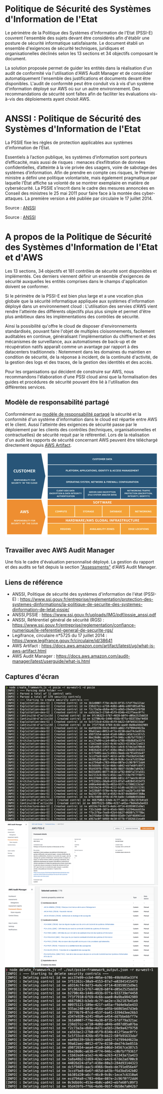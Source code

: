 # Politique de Sécurité des Systèmes d'Information de l'Etat

Le périmètre de la Politique des Systèmes d'Information de l'Etat (PSSI-E) couvrent l'ensemble des sujets devant être considérés afin d'établir une posture de sécurité informatique satisfaisante. Le document établi un ensemble d'exigences de sécurité techniques, juridiques et organisationelles déclinés selon les 13 sections et 34 objectifs composant le document.

La solution proposée permet de guider les entités dans la réalisation d'un audit de conformité via l'utilisation d'AWS Audit Manager et de consolider automatiquement l'ensemble des justifications et documents devant être disponibles. L'audit de conformité peut être conduit vis à vis d'un système d'information déployé sur AWS où sur un autre environnement. Des recommandations de sécurité sont faîtes afin de faciliter les évaluations vis-à-vis des déploiements ayant choisit AWS.

# ANSSI : Politique de Sécurité des Systèmes d'Information de l'Etat

La PSSIE fixe les règles de protection applicables aux systèmes d’information de l’État.

Essentiels à l’action publique, les systèmes d’information sont porteurs d’efficacité, mais aussi de risques : menaces d’exfiltration de données confidentielles, d’atteinte à la vie privée des usagers, voire de sabotage des systèmes d’information. Afin de prendre en compte ces risques, le Premier ministre a défini une politique volontariste, mais également pragmatique par laquelle l’État affiche sa volonté de se montrer exemplaire en matière de cybersécurité.
La PSSIE s’inscrit dans le cadre des mesures annoncées en Conseil des ministres le 25 mai 2011 pour faire face à la montée des cyber-attaques. La première version a été publiée par circulaire le 17 juillet 2014.

Source : <a href=" https://www.ssi.gouv.fr/entreprise/reglementation/protection-des-systemes-dinformations/la-politique-de-securite-des-systemes-dinformation-de-letat-pssie/">ANSSI</a>

Source : <a href=" https://www.ssi.gouv.fr/uploads/IMG/pdf/pssie_anssi.pdf">ANSSI</a>

# A propos de la Politique de Sécurité des Systèmes d'Information de l'Etat et d'AWS

Les 13 sections, 34 objectifs et 181 contrôles de sécurité sont disponibles et implémentés. Ces derniers viennent définir un ensemble d'exigences de sécurité auxquelles les entités comprises dans le champs d'application doivent se conformer.

Si le périmètre de la PSSI-E est bien plus large et a une vocation plus globale que la sécurité informatique appliquée aux systèmes d'information déployé dans un environnement cloud : L'utilisation des servies d'AWS vient rendre l'atteinte des différents objectifs plus plus simple et permet d'être plus ambitieux dans les implémentations des contrôles de sécurité.

Ainsi la possibilité qu'offre le cloud de disposer d'environnements standardisés, pouvant faire l'objet de multiples cloisonnements, facilement auditables en continue, généralisant l'implémentation du chiffrement et des mécanismes de surveillance, aux automatismes de back-up et de récupération natifs apparaît comme un avantage par rapport à des datacenters traditionnels : Notemment dans les domaines du maintien en condition de sécurité, de la réponse à incident, de la continuité d'activité, de la gestion des logs et des traces, de la gestion des identités et des accès.

Pour les organisations qui décident de construire sur AWS, nous recommandons l'élaboration d'une PSSI cloud ainsi que la formalisation des guides et procédures de sécurité pouvant être lié à l'utilisation des différentes services.

## Modèle de responsabilité partagé

Conformément au <a href="https://aws.amazon.com/fr/compliance/shared-responsibility-model/?nc1=h_ls">modèle de responsabilité partagé</a> la sécurité et la conformité d'un système d'information dans le cloud est répartie entre AWS et le client. Aussi l'atteinte des exigences de sécurité passe par le déploiement par les clients des contrôles (techniques, organisationnelles et contractuelles) de sécurité requit par le référentiel. Lors de la réalisation d'un audit les rapports de sécurité concernant AWS peuvent être téléchargé directement depuis <a href="https://aws.amazon.com/fr/artifact/">AWS Artifact</a>.

![Shared responsibility model](../../../img/aws-shared-responsibility.png)

## Travailler avec AWS Audit Manager

Une fois le cadre d'évaluation personnalisé déployé. La gestion du rapport et des audits se fait depuis la section <a href="https://docs.aws.amazon.com/audit-manager/latest/userguide/assessments.html">"Assessments"</a> d'AWS Audit Manager.

## Liens de référence

- ANSSI, Politique de sécurité des systèmes d'information de l'état (PSSI-E) : https://www.ssi.gouv.fr/entreprise/reglementation/protection-des-systemes-dinformations/la-politique-de-securite-des-systemes-dinformation-de-letat-pssie/
- ANSSI,PSSIE : https://www.ssi.gouv.fr/uploads/IMG/pdf/pssie_anssi.pdf
- ANSSI, Référentiel général de sécurité (RGS) : https://www.ssi.gouv.fr/entreprise/reglementation/confiance-numerique/le-referentiel-general-de-securite-rgs/
- Legifrance, circulaire n*5725 du 17 juillet 2014 : https://www.legifrance.gouv.fr/circulaire/id/38641
- AWS Artifact : https://docs.aws.amazon.com/artifact/latest/ug/what-is-aws-artifact.html
- AWS Audit Manager : https://docs.aws.amazon.com/audit-manager/latest/userguide/what-is.html

## Captures d'écran

![Deployment via the CLI](../../../img/pssie/pssie-cli-deployment.png)
![Console view 1](../../../img/pssie/pssie-console-view-1.png)
![Console view 2](../../../img/pssie/pssie-console-view-2.png)
![Deletion result](../../../img/pssie/pssie-cli-supression.png)




